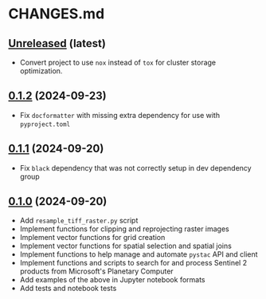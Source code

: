 # CHANGES.md

[Unreleased](https://github.com/RolnickLab/geospatial-tools/tree/main) (latest)
-------------------------------------------------------------------------------------

- Convert project to use `nox` instead of `tox` for cluster storage optimization.

[0.1.2](https://github.com/RolnickLab/geospatial-tools/tree/0.1.2) (2024-09-23)
-------------------------------------------------------------------------------------

- Fix `docformatter` with missing extra dependency for use with `pyproject.toml`


[0.1.1](https://github.com/RolnickLab/geospatial-tools/tree/0.1.1) (2024-09-20)
-------------------------------------------------------------------------------------

- Fix `black` dependency that was not correctly setup in dev dependency group

[0.1.0](https://github.com/RolnickLab/geospatial-tools/tree/0.1.0) (2024-09-20)
-------------------------------------------------------------------------------------
	
- Add `resample_tiff_raster.py` script
- Implement functions for clipping and reprojecting raster images
- Implement vector functions for grid creation
- Implement vector functions for spatial selection and spatial joins
- Implement functions to help manage and automate `pystac` API and client
- Implement functions and scripts to search for and process Sentinel 2 products from
  Microsoft's Planetary Computer
- Add examples of the above in Jupyter notebook formats
- Add tests and notebook tests